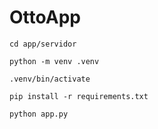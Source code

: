# OttoApp

```
cd app/servidor
```

```
python -m venv .venv
```

```
.venv/bin/activate
```

```
pip install -r requirements.txt
```

```
python app.py
```
